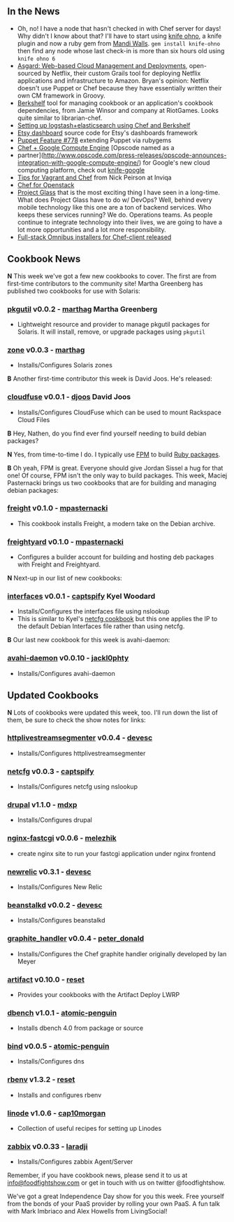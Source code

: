 ## In the News

* Oh, no!  I have a node that hasn't checked in with Chef server for days!  Why didn't I know about that?  I'll have to start using [knife ohno](http://rubygems.org/gems/knife-ohno), a knife plugin and now a ruby gem from [Mandi Walls](http://twitter.com/lnxchk).  `gem install knife-ohno` then find any node whose last check-in is more than six hours old using `knife ohno 6`
* [Asgard: Web-based Cloud Management and Deployments](http://techblog.netflix.com/2012/06/asgard-web-based-cloud-management-and.html), open-sourced by Netflix, their custom Grails tool for deploying Netflix applications and infrastructure to Amazon. Bryan's opinion: Netflix doesn't use Puppet or Chef because they have essentially written their own CM framework in Groovy.
* [Berkshelf](http://berkshelf.com/) tool for managing cookbook or an application's cookbook dependencies, from Jamie Winsor and company at RiotGames. Looks quite similar to librarian-chef.
* [Setting up logstash+elasticsearch using Chef and Berkshelf](http://devopsanywhere.blogspot.it/2012/07/stash-those-logs-set-up-logstash.html)
* [Etsy dashboard](https://github.com/etsy/dashboard) source code for Etsy's dashboards framework
* [Puppet Feature #778](http://projects.puppetlabs.com/issues/7788) extending Puppet via rubygems
*  [Chef + Google Compute Engine](http://googledevelopers.blogspot.it/2012/06/google-compute-engine-computing-without.html)
[Opscode named as a
* partner](http://www.opscode.com/press-releases/opscode-announces-integration-with-google-compute-engine/)
for Google's new cloud computing platform, check out [knife-google](https://github.com/opscode/knife-google)
* [Tips for Vagrant and Chef](http://techportal.inviqa.com/2012/06/26/tips-for-vagrant-and-chef/) from Nick Peirson at Inviqa
* [Chef for Openstack](http://www.opscode.com/blog/2012/06/27/chef-for-openstack/)
* [Project Glass](https://plus.google.com/111626127367496192147/posts) that is the most exciting thing I have seen in a long-time. What does Project Glass have to do w/ DevOps? Well, behind every mobile technology like this one are a ton of backend services. Who keeps these services running? We do. Operations teams. As people continue to integrate technology into their lives, we are going to have a lot more opportunities and a lot more responsibility.
* [Full-stack Omnibus installers for Chef-client released](http://www.opscode.com/blog/2012/06/29/omnibus-chef-packaging/)

## Cookbook News

**N** This week we've got a few new cookbooks to cover.  The first are from first-time contributors to the community site!  Martha Greenberg has published two cookbooks for use with Solaris:

### [pkgutil](http://community.opscode.com/cookbooks/pkgutil) v0.0.2 - [marthag](http://community.opscode.com/users/marthag) Martha Greenberg
  * Lightweight resource and provider to manage pkgutil packages for Solaris.  It will install, remove, or upgrade packages using `pkgutil`

### [zone](http://community.opscode.com/cookbooks/zone) v0.0.3 - [marthag](http://community.opscode.com/users/marthag)
  * Installs/Configures Solaris zones
  
**B** Another first-time contributor this week is David Joos.  He's released:

### [cloudfuse](http://community.opscode.com/cookbooks/cloudfuse) v0.0.1 - [djoos](http://community.opscode.com/users/djoos)  David Joos
  * Installs/Configures CloudFuse which can be used to mount Rackspace Cloud Files

**B** Hey, Nathen, do you find ever find yourself needing to build debian packages?  

**N** Yes, from time-to-time I do.  I typically use [FPM](https://github.com/jordansissel/fpm/) to build [Ruby packages](https://gist.github.com/2634212).

**B** Oh yeah, FPM is great.  Everyone should give Jordan Sissel a hug for that one!  Of course, FPM isn't the only way to build packages.  This week, Maciej Pasternacki brings us two cookbooks that are for building and managing debian packages:

### [freight](http://community.opscode.com/cookbooks/freight) v0.1.0 - [mpasternacki](http://community.opscode.com/users/mpasternacki) 
  * This cookbook installs Freight, a modern take on the Debian archive.

### [freightyard](http://community.opscode.com/cookbooks/freightyard) v0.1.0 - [mpasternacki](http://community.opscode.com/users/mpasternacki)
  * Configures a builder account for building and hosting deb packages with Freight and Freightyard.

**N** Next-up in our list of new cookbooks:

### [interfaces](http://community.opscode.com/cookbooks/interfaces) v0.0.1 - [captspify](http://community.opscode.com/users/captspify)  Kyel Woodard
  * Installs/Configures the interfaces file using nslookup
  * This is similar to Kyel's [netcfg cookbook](http://community.opscode.com/cookbooks/netcfg) but this one applies the IP to the default Debian Interfaces file rather than using netcfg. 

**B** Our last new cookbook for this week is avahi-daemon:

### [avahi-daemon](http://community.opscode.com/cookbooks/avahi-daemon) v0.0.10 - [jackl0phty](http://community.opscode.com/users/jackl0phty)
  * Installs/Configures avahi-daemon 


## Updated Cookbooks
**N** Lots of cookbooks were updated this week, too.  I'll run down the list of them, be sure to check the show notes for links:

### [httplivestreamsegmenter](http://community.opscode.com/cookbooks/httplivestreamsegmenter) v0.0.4 - [devesc](http://community.opscode.com/users/devesc)
  * Installs/Configures httplivestreamsegmenter

### [netcfg](http://community.opscode.com/cookbooks/netcfg) v0.0.3 - [captspify](http://community.opscode.com/users/captspify)
  * Installs/Configures netcfg using nslookup

### [drupal](http://community.opscode.com/cookbooks/drupal) v1.1.0 - [mdxp](http://community.opscode.com/users/mdxp)
  * Installs/Configures drupal

### [nginx-fastcgi](http://community.opscode.com/cookbooks/nginx-fastcgi) v0.0.6 - [melezhik](http://community.opscode.com/users/melezhik)
  * create nginx site to run your fastcgi application under nginx frontend

### [newrelic](http://community.opscode.com/cookbooks/newrelic) v0.3.1 - [devesc](http://community.opscode.com/users/devesc)
  * Installs/Configures New Relic

### [beanstalkd](http://community.opscode.com/cookbooks/beanstalkd) v0.0.2 - [devesc](http://community.opscode.com/users/devesc)
  * Installs/Configures beanstalkd

### [graphite_handler](http://community.opscode.com/cookbooks/graphite_handler) v0.0.4 - [peter_donald](http://community.opscode.com/users/peter_donald)
  * Installs/Configures the Chef graphite handler originally developed by Ian Meyer

### [artifact](http://community.opscode.com/cookbooks/artifact) v0.10.0 - [reset](http://community.opscode.com/users/reset)
  * Provides your cookbooks with the Artifact Deploy LWRP

### [dbench](http://community.opscode.com/cookbooks/dbench) v1.0.1 - [atomic-penguin](http://community.opscode.com/users/atomic-penguin)
  * Installs dbench 4.0 from package or source

### [bind](http://community.opscode.com/cookbooks/bind) v0.0.5 - [atomic-penguin](http://community.opscode.com/users/atomic-penguin)
  * Installs/Configures dns

### [rbenv](http://community.opscode.com/cookbooks/rbenv) v1.3.2 - [reset](http://community.opscode.com/users/reset)
  * Installs and configures rbenv

### [linode](http://community.opscode.com/cookbooks/linode) v1.0.6 - [cap10morgan](http://community.opscode.com/users/cap10morgan)
  * Collection of useful recipes for setting up Linodes

### [zabbix](http://community.opscode.com/cookbooks/zabbix) v0.0.33 - [laradji](http://community.opscode.com/users/laradji)
  * Installs/Configures zabbix Agent/Server

Remember, if you have cookbook news, please send it to us at info@foodfightshow.com or get in touch with us on twitter @foodfightshow.

We've got a great Independence Day show for you this week.  Free yourself from the bonds of your PaaS provider by rolling your own PaaS.  A fun talk with Mark Imbriaco and Alex Howells from LivingSocial!
